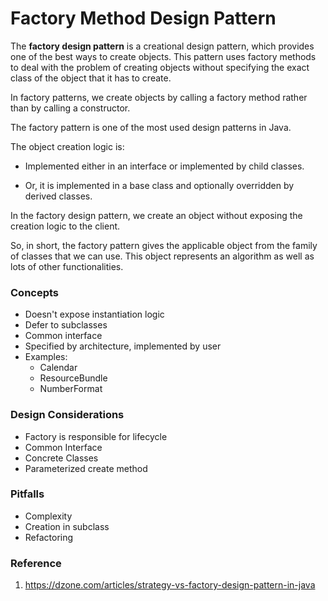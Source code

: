 # Factory Method Design Pattern

The **factory design pattern** is a creational design pattern, which provides one of the best ways to create objects.
This pattern uses factory methods to deal with the problem of creating objects without specifying the exact class of the object that it has to create.

In factory patterns, we create objects by calling a factory method rather than by calling a constructor.

The factory pattern is one of the most used design patterns in Java.

The object creation logic is:

   * Implemented either in an interface or implemented by child classes.

   * Or, it is implemented in a base class and optionally overridden by derived classes.

In the factory design pattern, we create an object without exposing the creation logic to the client.

So, in short, the factory pattern gives the applicable object from the family of classes that we can use.
This object represents an algorithm as well as lots of other functionalities.

### Concepts

* Doesn't expose instantiation logic
* Defer to subclasses
* Common interface
* Specified by architecture, implemented by user
* Examples:
    * Calendar
    * ResourceBundle
    * NumberFormat

### Design Considerations

* Factory is responsible for lifecycle
* Common Interface
* Concrete Classes
* Parameterized create method

### Pitfalls

* Complexity
* Creation in subclass
* Refactoring

### Reference

1. https://dzone.com/articles/strategy-vs-factory-design-pattern-in-java